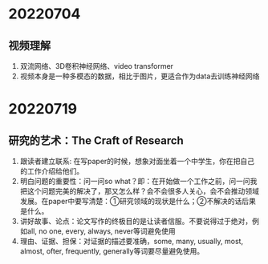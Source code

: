 # 20220704
## 视频理解
1. 双流网络、3D卷积神经网络、video transformer
2. 视频本身是一种多模态的数据，相比于图片，更适合作为data去训练神经网络
# 20220719
## 研究的艺术：The Craft of Research
1. 跟读者建立联系: 在写paper的时候，想象对面坐着一个中学生，你在把自己的工作介绍给他们。
2. 明白问题的重要性：问一问so what？即：在开始做一个工作之前，问一问我把这个问题完美的解决了，那又怎么样？会不会很多人关心，会不会推动领域发展。在paper中要写清楚：①研究领域的现状是什么；②不解决的话后果是什么。
3. 讲好故事、论点：论文写作的终极目的是让读者信服。不要说得过于绝对，例如all, no one, every, always, never等词避免使用
4. 理由、证据、担保：对证据的描述要准确，some, many, usually, most, almost, ofter, frequently, generally等词要尽量避免使用。